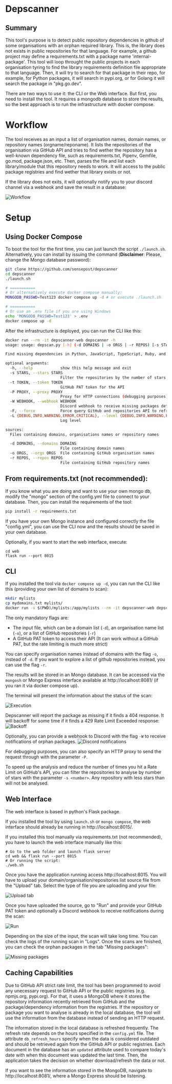 # Depscanner

## Summary
This tool's purpose is to detect public repository dependencies in github of some organisations with an orphan required library. This is, the library does not exists in public repositories for that language. For example, a github project may define a requirements.txt with a package name 'internal-package'. This tool will loop throught the public projects in each organisation tyring to find the library requirements definition file appropriate to that language. Then, it will try to search for that package in their repo, for example, for Python packages, it will search in pypi.org, or for Golang it will search the package in "pkg.go.dev".

There are two ways to use it: the CLI or the Web interface. But first, you need to install the tool. 
It requires a mongodb database to store the results, so the best approach is to run the infrastructure with docker compose. 

# Workflow

The tool receives as an input a list of organisation names, domain names, or repository names (orgname/reponame). It lists the repositories of the organisation via GitHub API and tries to find wether the repository has a well-known dependency file, such as requirements.txt, Pipenv, Gemfile, go.mod, package.json, etc. Then, parses the file and list each library/module that this repository needs to work. It will access to the public package registries and find wether that library exists or not.

If the library does not exits, it will optionally notify you to your discord channel via a webhook and save the result in a database:

![Workflow](img/depscanner.drawio.png)

# Setup

## Using Docker Compose

To boot the tool for the first time, you can just launch the script `./launch.sh`.
Alternatively, you can install by issuing the command (**Disclaimer**: Please, change the Mongo database password):
```bash
git clone https://github.com/sensepost/depscanner
cd depscanner
./launch.sh

# ===========
# Or alternatively execute docker compose manually:
MONGODB_PASSWD=Test123 docker compose up -d # or execute ./launch.sh

# ===========
# Or use an .env file if you are using Windows
echo 'MONGODB_PASSWD=Test123' > .env
docker compose up -d
```

After the infrastructure is deployed, you can run the CLI like this:

```bash
docker run --rm -it depscanner-web depscanner -h
usage: usage: depscan.py [-h] (-d DOMAINS | -o ORGS | -r REPOS) [-s STARS] [-t TOKEN] [-P PROXY] [-W WEBHOOK] [-F] [-L {DEBUG,INFO,WARNING,ERROR,CRITICAL}]

Find missing dependencies in Python, JavaScript, TypeScript, Ruby, and Golang projects

optional arguments:
  -h, --help            show this help message and exit
  -s STARS, --stars STARS
                        Filter the repositories by the number of stars (default: 0)
  -t TOKEN, --token TOKEN
                        GitHub PAT token for the API
  -P PROXY, --proxy PROXY
                        Proxy for HTTP connections (debugging purposes)
  -W WEBHOOK, --webhook WEBHOOK
                        Discord webhook to receive missing packages details
  -F, --force           Force query GitHub and repositories API to refresh the database (default: False)
  -L {DEBUG,INFO,WARNING,ERROR,CRITICAL}, --level {DEBUG,INFO,WARNING,ERROR,CRITICAL}
                        Log level

sources:
  Files containing domains, organisations names or repository names

  -d DOMAINS, --domains DOMAINS
                        File containing domain names
  -o ORGS, --orgs ORGS  File containing GitHub organisation names
  -r REPOS, --repos REPOS
                        File containing GitHub repository names
```

## From requirements.txt (not recommended):
If you know what you are doing and want to use your own mongo db, modify the "mongo" section of the config.yml file to connect to your database. 
Then, you can install the requirements of the tool:
```bash
pip install -r requirements.txt
```

If you have your own Mongo instance and configured correctly the file "config.yml", you can use the CLI now and the results should be saved in your own database. 

Optionally, if you want to start the web interface, execute:
```
cd web
flask run --port 8015
```

## CLI
If you installed the tool via `docker compose up -d`, you can run the CLI like this (providing your own list of domains to scan):
```bash
mkdir mylists
cp mydomains.txt mylists/
docker run -v $(PWD)/mylists:/app/mylists --rm -it depscanner-web depscanner -t <yourtoken> -d mylists/mydomains.txt -W <discord webhook>
```

The only mandatory flags are:
* The input file, which can be a domain list (`-d`), an organisation name list (`-o`), or a list of GitHub repositories (`-r`)
* A GitHub PAT token to access their API (It can work without a GitHub PAT, but the rate limiting is much more strict)

You can specify organisation names instead of domains with the flag `-o`, instead of `-d`.
If  you want to explore a list of github repositories instead, you can use the flag `-r`.

The results will be stored in an Mongo database. It can be accessed via the `mongosh` or Mongo Express interface available at http://localhost:8081/ (if you ran it via docker compose up). 

The terminal will present the information about the status of the scan:

![Execution](img/execution.png "The tool will report existsent and not existent packages in public repositories")

Depscanner will report the package as missing if it finds a 404 response. 
It will backoff for some time if it finds a 429 Rate Limit Exceeded response:
![Backoff](img/backoff.png "Backoff from a rate limit exceeded")

Optionally, you can provide a webhook to Discord with the flag `-W` to receive notifications of orphan packages.
![Discord notifications](img/discord.png "Discord notifications")

For debugging purposes, you can also specify an HTTP proxy to send the request through with the parameter `-P`.

To speed up the analysis and reduce the number of times you hit a Rate Limit on GitHub's API, you can filter the repositories to analyse by number of stars with the parameter `-s <number>`. Any repository with less stars than <number> will not be analysed.

## Web Interface
The web interface is based in python's Flask package.

If you installed the tool by using `launch.sh` or `mongo compose`, the web interface should already be running in http://localhost:8015/. 

If you installed this tool manually via requirements.txt (not recommended), you have to launch the web interface manually like this:
```
# Go to the web folder and launch flask server
cd web && flask run --port 8015
# Or running the script:
./web.sh
```

Once you have the application running access http://localhost:8015.
You will have to upload your domain/organisation/repositories list source file from the "Upload" tab. 
Select the type of file you are uploading and your file:

![Upload tab](img/upload-interface.png)

Once you have uploaded the source, go to "Run" and provide your GitHub PAT token and optionally a Discord webhook to receive notifications during the scan:

![Run](img/run-interface.png)

Depending on the size of the input, the scan will take long time. You can check the logs of the running scan in "Logs".
Once the scans are finished, you can check the orphan packages in the tab "Missing packages":

![Missing packages](img/missing-packages.png)

## Caching Capabilities

Due to GitHub API strict rate limit, the tool has been programmed to avoid any unecessary request to GitHub API or the public registries (e.g. npmjs.org, pypi.org). For that, it uses a MongoDB where it stores the repository information recently retrieved from GitHub and the package/dependency information from the registries. If the repository or package you want to analyse is already in the local database, the tool will use the information from the database instead of sending an HTTP request.

The information stored in the local database is refreshed frequently. The refresh rate depends on the hours specified in the `config.yml` file. The attribute `db_refresh_hours` specify when the data is considered outdated and should be retrieved again from the GitHub API or public registries. Each document in the database has an `updated` attribute used to compare today's date with when this document was updated the last time. Then, the application takes the decision on whether download/refresh the data or not.

If you want to see the information stored in the MongoDB, navigate to http://localhost:8081/, where a Mongo Express should be listening.

